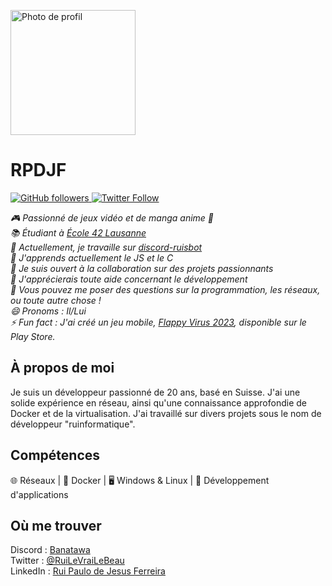 <!-- Entête du profil -->
<p align="left">
  <img src="https://avatars.githubusercontent.com/u/86334233?v=4" alt="Photo de profil" width="200" height="200">
</p>

<!-- Titre -->
<h1><strong>RPDJF</strong></h1>

<!-- Badges -->
<p>
  <a href="https://github.com/RPDJF">
    <img alt="GitHub followers" src="https://img.shields.io/github/followers/RPDJF?style=social&color=green">
  </a>
  <a href="https://twitter.com/RuiLeVraiLeBeau">
    <img alt="Twitter Follow" src="https://img.shields.io/twitter/follow/RuiLeVraiLeBeau?style=social&color=blue">
  </a>
</p>

<!-- Introduction -->
<p>
  <em>🎮 Passionné de jeux vidéo et de manga anime 🍙</em><br>
  <em>📚 Étudiant à <a href="https://www.42lausanne.ch/">École 42 Lausanne</a></em><br>
  <em>🔭 Actuellement, je travaille sur <a href="https://github.com/RPDJF/discord-ruisbot">discord-ruisbot</a></em><br>
  <em>🌱 J'apprends actuellement le JS et le C</em><br>
  <em>👯 Je suis ouvert à la collaboration sur des projets passionnants</em><br>
  <em>🤔 J'apprécierais toute aide concernant le développement</em><br>
  <em>💬 Vous pouvez me poser des questions sur la programmation, les réseaux, ou toute autre chose !</em><br>
  <em>😄 Pronoms : Il/Lui</em><br>
  <em>⚡ Fun fact : J'ai créé un jeu mobile, <a href="https://play.google.com/store/apps/details?id=ch.ruinformatique.fv23">Flappy Virus 2023</a>, disponible sur le Play Store.</em>
</p>

<!-- À propos de moi -->
<h2>
  <strong>À propos de moi</strong>
</h2>
<p>
  Je suis un développeur passionné de 20 ans, basé en Suisse. J'ai une solide expérience en réseau, ainsi qu'une connaissance approfondie de Docker et de la virtualisation. J'ai travaillé sur divers projets sous le nom de développeur "ruinformatique".
</p>

<!-- Compétences -->
<h2>
  <strong>Compétences</strong>
</h2>
<p>
  🌐 Réseaux | 🐳 Docker | 🖥️ Windows & Linux | 📱 Développement d'applications
</p>

<!-- Où me trouver -->
<h2>
  <strong>Où me trouver</strong>
</h2>
<p>
  Discord : <a href="https://discordapp.com/users/Banatawa">Banatawa</a><br>
  Twitter : <a href="https://twitter.com/RuiLeVraiLeBeau">@RuiLeVraiLeBeau</a><br>
  LinkedIn : <a href="https://ch.linkedin.com/in/rui-paulo-de-jesus-ferreira-813abb218">Rui Paulo de Jesus Ferreira</a><br>
</p>
